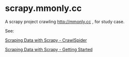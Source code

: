 # scrapy.mmonly.cc
A scrapy project crawling http://mmonly.cc , for study case.

See:

[Scraping Data with Scrapy - CrawlSpider](https://kezhenxu94.me/2018/03/30/Scraping-Data-with-Scrapy-CrawlSpider/)

[Scraping Data with Scrapy - Getting Started](https://kezhenxu94.me/2018/03/29/Scraping-Data-with-Scrapy-Getting-Started/)
